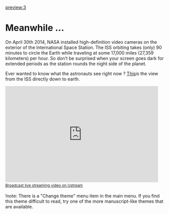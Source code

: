 
[preview:3](aboutmdwiki.md)

Meanwhile ...
=====

On April 30th 2014, NASA installed high-definition video cameras on the exterior of the International Space Station. The ISS orbiting takes (only) 90 minutes to circle the Earth while traveling at some 17,000 miles (27,359 kilometers) per hour. So don’t be surprised when your screen goes dark for extended periods as the station rounds the night side of the planet.

Ever wanted to know what the astronauts see right now  ? [This](http://iss.astroviewer.net/)is the view from the ISS directly down to earth. 

<iframe width="480" height="302" src="http://www.ustream.tv/embed/17074538?v=3&amp;wmode=direct" scrolling="no" frameborder="0" style="border: 0px none transparent;">    </iframe>
<br /><a href="http://www.ustream.tv" style="font-size: 12px; line-height: 20px; font-weight: normal; text-align: left;" target="_blank">Broadcast live streaming video on Ustream</a>


!note: There is a "Change theme" menu item in the main menu. If you find this theme difficult to read, try one of the more manuscript-like themes that are available.
